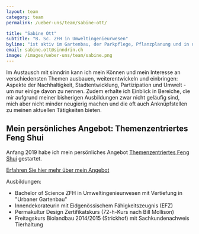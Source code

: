 ```yaml
---
layout: team
category: team
permalink: /ueber-uns/team/sabine-ott/

title: "Sabine Ott"
subtitle: "B. Sc. ZFH in Umweltingenieurwesen"
byline: "ist aktiv im Gartenbau, der Parkpflege, Pflanzplanung und in der Landwirtschaft. Sie hat Interesse und Freude an (Umwelt-) Gestaltung im weitesten Sinne."
email: sabine.ott@sinndrin.ch
image: /images/ueber-uns/team/sabine.png
---
```

Im Austausch mit sinndrin kann ich mein Können und mein Interesse an verschiedensten Themen ausbauen, weiterentwickeln und einbringen: Aspekte der Nachhaltigkeit, Stadtentwicklung, Partizipation und Umwelt - um nur einige davon zu nennen. Zudem erhalte ich Einblick in Bereiche, die mir aufgrund meiner bisherigen Ausbildungen zwar nicht geläufig sind, mich aber nicht minder neugierig machen und die oft auch Anknüpfstellen zu meinen aktuellen Tätigkeiten bieten.

## Mein persönliches Angebot: Themenzentriertes Feng Shui

Anfang 2019 habe ich mein persönliches Angebot [Themenzentriertes Feng Shui](https://www.tzfs.ch) gestartet.

<a href="https://www.tzfs.ch/" class="button big expand"><i class="fi-arrow-right"></i> Erfahren Sie hier mehr über mein Angebot</a>

Ausbildungen:

- Bachelor of Science ZFH in Umweltingenieurwesen mit Vertiefung in "Urbaner Gartenbau"
- Innendekorateurin mit Eidgenössischem Fähigkeitszeugnis (EFZ)
- Permakultur Design Zertifikatskurs (72-h-Kurs nach Bill Mollison)
- Freitagskurs Biolandbau 2014/2015 (Strickhof) mit Sachkundenachweis Tierhaltung
